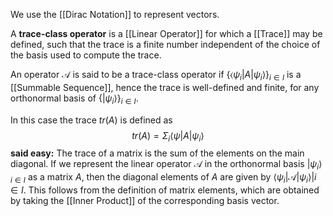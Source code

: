 We use the [[Dirac Notation]] to represent vectors.

A **trace-class operator** is a [[Linear Operator]] for which a [[Trace]] may be defined, such that the trace is a finite number independent of the choice of the basis used to compute the trace. 

An operator $\mathcal{A}$ is said to be a trace-class operator if $\{\langle\psi_i|A|\psi_i\rangle\}_{i\in I}$ is a [[Summable Sequence]], hence the trace is well-defined and finite, for any orthonormal basis of $\{|\psi_i\rangle\}_{i\in I}$. 

In this case the trace $tr(A)$ is defined as $$tr(A) = \Sigma_i\langle\psi|A|\psi_i\rangle$$**said easy:**
The trace of a matrix is the sum of the elements on the main diagonal. 
If we represent the linear operator $\mathcal{A}$ in the orthonormal basis ${|\psi_i\rangle}_{i\in I}$ as a matrix $A$, then the diagonal elements of $A$ are given by $\langle\psi_i|\mathcal{A}|\psi_i\rangle | i\in I$. 
This follows from the definition of matrix elements, which are obtained by taking the [[Inner Product]] of the corresponding basis vector. 



